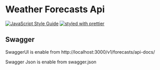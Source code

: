 # Weather Forecasts Api

[![JavaScript Style Guide](https://img.shields.io/badge/code_style-standard-brightgreen.svg)](https://standardjs.com)
[![styled with prettier](https://img.shields.io/badge/styled_with-prettier-ff69b4.svg)](https://github.com/prettier/prettier)


## Swagger
SwaggerUI is enable from http://localhost:3000/v1/forecasts/api-docs/

Swagger Json is enable from swagger.json